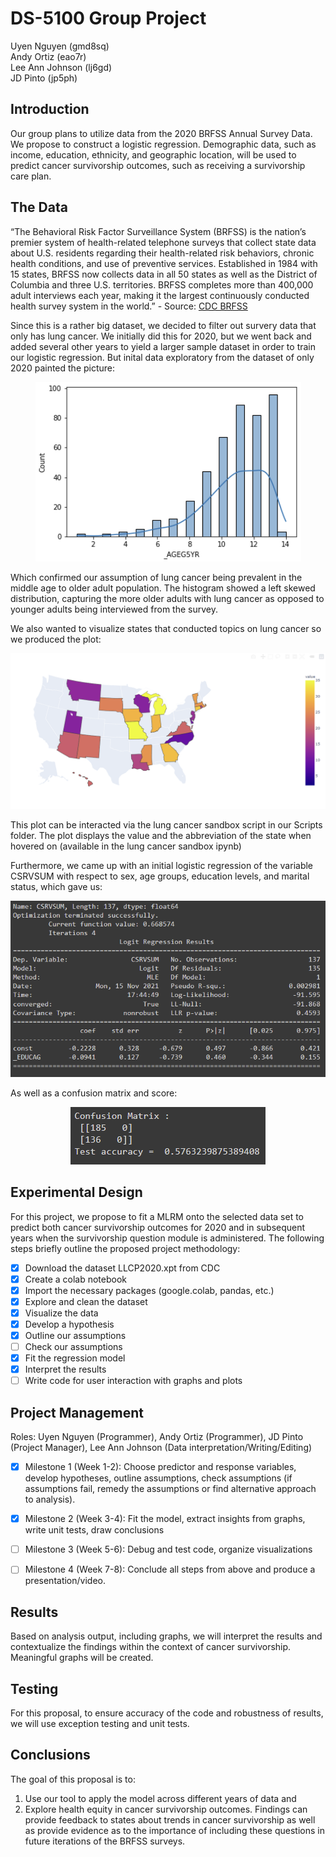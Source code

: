 # DS-5100 Group Project

Uyen Nguyen (gmd8sq) \
Andy Ortiz (eao7r) \
Lee Ann Johnson (lj6gd) \
JD Pinto (jp5ph)

## Introduction 
Our group plans to utilize data from the 2020 BRFSS Annual Survey Data.  We propose to construct a logistic regression. Demographic data,  such as income, education, ethnicity, and geographic location, will be used to predict cancer survivorship outcomes, such as receiving a survivorship care plan.

## The Data 
“The Behavioral Risk Factor Surveillance System (BRFSS) is the nation’s premier system of health-related telephone surveys that collect state data about U.S. residents regarding their health-related risk behaviors, chronic health conditions, and use of preventive services. Established in 1984 with 15 states, BRFSS now collects data in all 50 states as well as the District of Columbia and three U.S. territories. BRFSS completes more than 400,000 adult interviews each year, making it the largest continuously conducted health survey system in the world.” - Source: [CDC BRFSS](https://www.cdc.gov/brfss/index.html)

Since this is a rather big dataset, we decided to filter out survery data that only has lung cancer. We initially did this for 2020, but we went back and added several other years to yield a larger sample dataset in order to train our logistic regression. But inital data exploratory from the dataset of only 2020 painted the picture:

<p align="center">
  <img src="Images/hist.PNG">
</p>

Which confirmed our assumption of lung cancer being prevalent in the middle age to older adult population. The histogram showed a left skewed distribution, capturing the more older adults with lung cancer as opposed to younger adults being interviewed from the survey. 

We also wanted to visualize states that conducted topics on lung cancer so we produced the plot:

<p align="center">
  <img src="Images/states.PNG">
</p>

This plot can be interacted via the lung cancer sandbox script in our Scripts folder. The plot displays the value and the abbreviation of the state when hovered on (available in the lung cancer sandbox ipynb) 

Furthermore, we came up with an initial logistic regression of the variable CSRVSUM with respect to sex, age groups, education levels, and marital status, which gave us:

<p align="center">
  <img src="Images/csrvsum wrt sex-age-edu-marital.PNG">
</p>

As well as a confusion matrix and score:

<p align="center">
  <img src="Images/cm%20csrvsum%20wrt%20sex-age-edu-marital.PNG">
</p>

## Experimental Design 
For this project, we propose to fit a MLRM onto the selected data set to predict both cancer survivorship outcomes for 2020 and in subsequent years when the survivorship question module is administered. The following steps briefly outline the proposed project methodology:

- [x] Download the dataset LLCP2020.xpt from CDC
- [x] Create a colab notebook 
- [x] Import the necessary packages (google.colab, pandas, etc.)
- [x] Explore and clean the dataset
- [x] Visualize the data
- [x] Develop a hypothesis
- [x] Outline our assumptions
- [ ] Check our assumptions
- [x] Fit the regression model
- [x] Interpret the results 
- [ ] Write code for user interaction with graphs and plots

## Project Management
Roles: Uyen Nguyen (Programmer), Andy Ortiz (Programmer), JD Pinto (Project Manager), Lee Ann Johnson (Data interpretation/Writing/Editing)

- [x] Milestone 1 (Week 1-2): Choose predictor and response variables, develop hypotheses, outline assumptions, check assumptions (if assumptions fail, remedy the assumptions or find alternative approach to analysis).  

- [x] Milestone 2 (Week 3-4): Fit the model, extract insights from graphs, write unit tests, draw conclusions  

- [ ] Milestone 3 (Week 5-6): Debug and test code, organize visualizations

- [ ] Milestone 4 (Week 7-8): Conclude all steps from above and produce a presentation/video. 

## Results
Based on analysis output, including graphs, we will interpret the results and contextualize the findings within the context of cancer survivorship. Meaningful graphs will be created.

## Testing 
For this proposal, to ensure accuracy of the code and robustness of results,  we will use exception testing and unit tests.

## Conclusions 
The goal of this proposal is to:

1. Use our tool to apply the model across different years of data and 
2. Explore health equity in cancer survivorship outcomes. Findings can provide feedback to states about trends in cancer survivorship as well as provide evidence as to the importance of including these questions in future iterations of the BRFSS surveys. 

